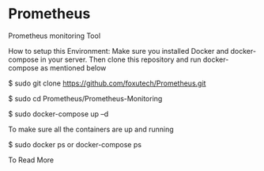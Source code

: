 # Prometheus
Prometheus monitoring Tool

How to setup this Environment:
Make sure you installed Docker and docker-compose in your server. Then clone this repository and run docker-compose as mentioned below

$ sudo git clone https://github.com/foxutech/Prometheus.git

$ sudo cd Prometheus/Prometheus-Monitoring

$ sudo docker-compose up –d

To make sure all the containers are up and running

$ sudo docker ps or docker-compose ps


To Read More
